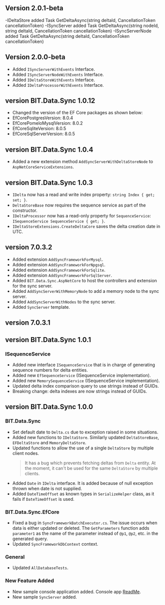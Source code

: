 ﻿## Version 2.0.1-beta

-IDeltaStore added Task<IDelta> GetDeltaAsync(string deltaId, CancellationToken cancellationToken)
-ISyncServer added Task<IDelta> GetDeltaAsync(string nodeId, string deltaId, CancellationToken cancellationToken)
-ISyncServerNode added Task<IDelta> GetDeltaAsync(string deltaId, CancellationToken cancellationToken)


## Version 2.0.0-beta
- Added `ISyncServerWithEvents` Interface.
- Added `ISyncServerNodeWithEvents` Interface.
- Added `IDeltaStoreWithEvents` Interface.
- Added `IDeltaProcessorWithEvents` Interface.

## version BIT.Data.Sync 1.0.12 

- Changed the version of the EF Core packages as shown below:
- EfCorePostgresVersion: 8.0.4
- EfCorePomeloMysqlVersion: 8.0.2
- EfCoreSqliteVersion: 8.0.5
- EfCoreSqlServerVersion: 8.0.5

## version BIT.Data.Sync 1.0.4
- Added a new extension method `AddSyncServerWithDeltaStoreNode` to `AspNetCoreServiceExtensions`.

## version BIT.Data.Sync 1.0.3
- `IDelta` now has a read and write index property: `string Index { get; set; }`.
- `DeltaStoreBase` now requires the sequence service as part of the constructor.
- `IDeltaProcessor` now has a read-only property for `SequenceService`: `ISequenceService SequenceService { get; }`.
- `IDeltaStoreExtensions.CreateDeltaCore` saves the delta creation date in UTC.

## version 7.0.3.2
- Added extension `AddSyncFrameworkForMysql`.
- Added extension `AddSyncFrameworkForNpgsql`.
- Added extension `AddSyncFrameworkForSqlite`.
- Added extension `AddSyncFrameworkForSqlServer`.
- Added `BIT.Data.Sync.AspNetCore` to host the controllers and extension for the sync server.
- Added `AddSyncServerWithMemoryNode` to add a memory node to the sync server.
- Added `AddSyncServerWithNodes` to the sync server.
- Added `SyncServer` template.

## version 7.0.3.1
## version BIT.Data.Sync 1.0.1
### ISequenceService
- Added new interface `ISequenceService` that is in charge of generating sequence numbers for delta entities.
- Added new `EfSequenceService` (ISequenceService implementation).
- Added new `MemorySequenceService` (ISequenceService implementation).
- Updated delta index comparison query to use strings instead of GUIDs.
- Breaking change: delta indexes are now strings instead of GUIDs.

## version BIT.Data.Sync 1.0.0
### BIT.Data.Sync
- Set default date to `Delta.cs` due to exception raised in some situations.
- Added new functions to `IDeltaStore`. Similarly updated `DeltaStoreBase`, `EFDeltaStore` and `MemoryDeltaStore`.
- Updated functions to allow the use of a single `DeltaStore` by multiple client nodes. 
  > It has a bug which prevents fetching deltas from `Delta` entity. At the moment, it can't be used for the same `DeltaStore` by multiple clients.
- Added `Date` in `IDelta` interface. It is added because of null exception thrown when date is not supplied.
- Added `DateTimeOffset` as known types in `SerializeHelper` class, as it fails if `DateTimeOffset` is used.
### BIT.Data.Sync.EfCore
- Fixed a bug in `SyncFrameworkBatchExecutor.cs`. The issue occurs when data is either updated or deleted.
  The `GetParameters` function adds `parameter1` as the name of the parameter instead of `@p1`, `@p2`, etc. in the generated query.
- Updated `SyncFrameworkDbContext` context.
### General
- Updated `AllDatabaseTests`.

### New Feature Added
- New sample console application added. Console app [ReadMe](#./src/SyncFramework.Console/readme.md).
- New sample `SyncServer` added.
